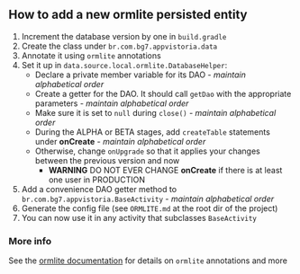 How to add a new ormlite persisted entity
-----------------------------------------

1. Increment the database version by one in `build.gradle`
1. Create the class under `br.com.bg7.appvistoria.data`
1. Annotate it using `ormlite` annotations
1. Set it up in `data.source.local.ormlite.DatabaseHelper`:
    * Declare a private member variable for its DAO - *maintain alphabetical order*
    * Create a getter for the DAO. It should call `getDao` with the appropriate parameters - *maintain alphabetical order*
    * Make sure it is set to `null` during `close()` - *maintain alphabetical order*
    * During the ALPHA or BETA stages, add `createTable` statements under **onCreate** - *maintain alphabetical order*
    * Otherwise, change `onUpgrade` so that it applies your changes between the previous version and now
        * **WARNING** DO NOT EVER CHANGE **onCreate** if there is at least one user in PRODUCTION
1. Add a convenience DAO getter method to `br.com.bg7.appvistoria.BaseActivity` - *maintain alphabetical order*
1. Generate the config file (see `ORMLITE.md` at the root dir of the project)
1. You can now use it in any activity that subclasses `BaseActivity`

### More info

See the [ormlite documentation](http://ormlite.com/javadoc/ormlite-core/doc-files/ormlite_2.html#Using)
 for details on `ormlite` annotations and more
